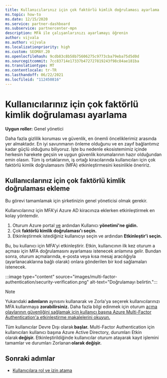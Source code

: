```yaml
---
title: Kullanıcılarınız için çok faktörlü kimlik doğrulaması ayarlama
ms.topic: how-to
ms.date: 12/15/2020
ms.service: partner-dashboard
ms.subservice: partnercenter-mpn
description: MFA ile çalışanlarınızı ayarlamayı öğrenin
author: vijvala
ms.author: vijvala
ms.localizationpriority: high
ms.custom: SEOMAY.20
ms.openlocfilehash: 9cdb83c8b58b75606275c9773cba79eba75d5d0d
ms.sourcegitcommit: 7cc83714e17337b472727819243f98c84ae181ba
ms.translationtype: MT
ms.contentlocale: tr-TR
ms.lasthandoff: 06/22/2021
ms.locfileid: "112450816"
---
```

# <a name="set-up-your-users-with-multi-factor-authentication"></a>Kullanıcılarınız için çok faktörlü kimlik doğrulaması ayarlama

**Uygun roller:** Genel yönetici

Daha fazla gizlilik koruması ve güvenlik, en önemli önceliklerimiz arasında yer almaktadır. En iyi savunmanın önleme olduğunu ve en zayıf bağlantımız kadar güçlü olduğunu biliyoruz. İşte bu nedenle ekosistemimiz içinde herkesin harekete geçsin ve uygun güvenlik korumalarının hazır olduğundan emin olasın. Tüm iş ortaklarının, iş ortağı kiracılarında kullanıcıları için çok faktörlü kimlik doğrulamasını (MFA) etkinleştirmesini kesinlikle öneririz. 

## <a name="add-multi-factor-authentication-for-your-users"></a>Kullanıcılarınız için çok faktörlü kimlik doğrulaması ekleme

Bu görevi tamamlamak için şirketinizin genel yöneticisi olmak gerekir.

Kullanıcılarınız için MFA'yi Azure AD kiracınıza eklerken etkinleştirmek en kolay yöntemdir.

1. Oturum Azure portal [ve](https://portal.azure.com) ardından Kullanıcı **yönetimi'ne gidin.**
1. Çok **faktörlü kimlik doğrulaması'ı seçin.**
1. Etkinleştirmek istediğiniz kullanıcıyı seçin ve ardından **Etkinleştir'i seçin.**

Bu, bu kullanıcı için MFA'yi etkinleştirir. Etkin, kullanıcının ilk kez oturum a açması için MFA doğrulamasını ayarlaması istenecek anlamına gelir. Bundan sonra, oturum açmalarında, e-posta veya kısa mesaj aracılığıyla (ayarlanacaklarına bağlı olarak) onlara gönderilen bir kod sağlamaları istenecek.  

:::image type="content" source="images/multi-factor-authentication/security-verification.png" alt-text="Doğrulamayı belirtin.":::

>[!NOTE]
>Yukarıdaki **adımların** aynısını kullanarak ve Zorla'ya seçerek kullanıcılarınızı MFA kullanmaya **zorabilirsiniz.** Daha fazla bilgi edinmek için oturum [açma olaylarının güvenliğini sağlamak için kullanıcı başına Azure Multi-Factor Authentication'a etkinleştirme makalelerini okuyun.](/azure/active-directory/authentication/howto-mfa-userstates) 

Tüm kullanıcılar Devre Dışı olarak **başlar.** Multi-Factor Authentication için kullanıcıları kullanıcı başına Azure Active Directory, durumları Etkin olarak **değişir.** Etkinleştirildiğinde kullanıcılar oturum atayarak kayıt işlemini tamamlar ve durumları Zorlanan **olarak değişir.** 

## <a name="next-steps"></a>Sonraki adımlar

- [Kullanıcılara rol ve izin atama](permissions-overview.md)
